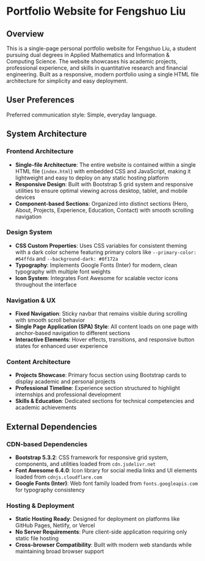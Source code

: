# Portfolio Website for Fengshuo Liu

## Overview

This is a single-page personal portfolio website for Fengshuo Liu, a student pursuing dual degrees in Applied Mathematics and Information & Computing Science. The website showcases his academic projects, professional experience, and skills in quantitative research and financial engineering. Built as a responsive, modern portfolio using a single HTML file architecture for simplicity and easy deployment.

## User Preferences

Preferred communication style: Simple, everyday language.

## System Architecture

### Frontend Architecture
- **Single-file Architecture**: The entire website is contained within a single HTML file (`index.html`) with embedded CSS and JavaScript, making it lightweight and easy to deploy on any static hosting platform
- **Responsive Design**: Built with Bootstrap 5 grid system and responsive utilities to ensure optimal viewing across desktop, tablet, and mobile devices
- **Component-based Sections**: Organized into distinct sections (Hero, About, Projects, Experience, Education, Contact) with smooth scrolling navigation

### Design System
- **CSS Custom Properties**: Uses CSS variables for consistent theming with a dark color scheme featuring primary colors like `--primary-color: #64ffda` and `--background-dark: #0f172a`
- **Typography**: Implements Google Fonts (Inter) for modern, clean typography with multiple font weights
- **Icon System**: Integrates Font Awesome for scalable vector icons throughout the interface

### Navigation & UX
- **Fixed Navigation**: Sticky navbar that remains visible during scrolling with smooth scroll behavior
- **Single Page Application (SPA) Style**: All content loads on one page with anchor-based navigation to different sections
- **Interactive Elements**: Hover effects, transitions, and responsive button states for enhanced user experience

### Content Architecture
- **Projects Showcase**: Primary focus section using Bootstrap cards to display academic and personal projects
- **Professional Timeline**: Experience section structured to highlight internships and professional development
- **Skills & Education**: Dedicated sections for technical competencies and academic achievements

## External Dependencies

### CDN-based Dependencies
- **Bootstrap 5.3.2**: CSS framework for responsive grid system, components, and utilities loaded from `cdn.jsdelivr.net`
- **Font Awesome 6.4.0**: Icon library for social media links and UI elements loaded from `cdnjs.cloudflare.com`
- **Google Fonts (Inter)**: Web font family loaded from `fonts.googleapis.com` for typography consistency

### Hosting & Deployment
- **Static Hosting Ready**: Designed for deployment on platforms like GitHub Pages, Netlify, or Vercel
- **No Server Requirements**: Pure client-side application requiring only static file hosting
- **Cross-browser Compatibility**: Built with modern web standards while maintaining broad browser support
